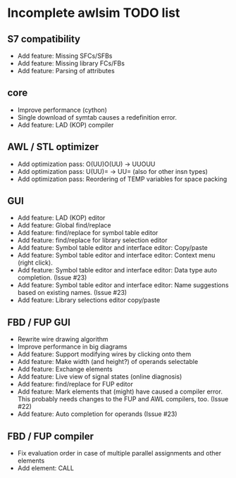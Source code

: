 # Incomplete awlsim TODO list

## S7 compatibility

* Add feature: Missing SFCs/SFBs
* Add feature: Missing library FCs/FBs
* Add feature: Parsing of attributes

## core

* Improve performance (cython)
* Single download of symtab causes a redefinition error.
* Add feature: LAD (KOP) compiler

## AWL / STL optimizer

* Add optimization pass: O(UU)O(UU) -> UUOUU
* Add optimization pass: U(UU)= -> UU=  (also for other insn types)
* Add optimization pass: Reordering of TEMP variables for space packing

## GUI

* Add feature: LAD (KOP) editor
* Add feature: Global find/replace
* Add feature: find/replace for symbol table editor
* Add feature: find/replace for library selection editor
* Add feature: Symbol table editor and interface editor: Copy/paste
* Add feature: Symbol table editor and interface editor: Context menu (right click).
* Add feature: Symbol table editor and interface editor: Data type auto completion. (Issue #23)
* Add feature: Symbol table editor and interface editor: Name suggestions based on existing names. (Issue #23)
* Add feature: Library selections editor copy/paste

## FBD / FUP GUI

* Rewrite wire drawing algorithm
* Improve performance in big diagrams
* Add feature: Support modifying wires by clicking onto them
* Add feature: Make width (and height?) of operands selectable
* Add feature: Exchange elements
* Add feature: Live view of signal states (online diagnosis)
* Add feature: find/replace for FUP editor
* Add feature: Mark elements that (might) have caused a compiler error. This probably needs changes to the FUP and AWL compilers, too. (Issue #22)
* Add feature: Auto completion for operands (Issue #23)

## FBD / FUP compiler

* Fix evaluation order in case of multiple parallel assignments and other elements
* Add element: CALL

